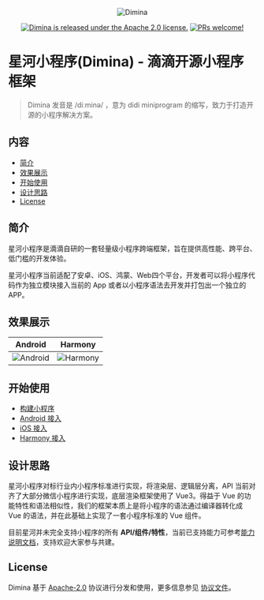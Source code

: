 <div align="center">

![Dimina](https://s3-gz01.didistatic.com/packages-mait/img/yeGw4QBcQP1745495172856.png)

[![Dimina is released under the Apache 2.0 license.](https://img.shields.io/badge/license-Apache%202.0-blue)](https://github.com/didi/dimina/blob/HEAD/LICENSE)
[![PRs welcome!](https://img.shields.io/badge/PRs-welcome-brightgreen.svg)](https://github.com/didi/dimina/blob/HEAD/CONTRIBUTING.md)

</div>

# 星河小程序(Dimina) - 滴滴开源小程序框架

> Dimina 发音是 /diːminə/ ，意为 didi miniprogram 的缩写，致力于打造开源的小程序解决方案。

## 内容

- [简介](#简介)
- [效果展示](#效果展示)
- [开始使用](#开始使用)
- [设计思路](#设计思路)
- [License](#license)

## 简介

星河小程序是滴滴自研的一套轻量级小程序跨端框架，旨在提供高性能、跨平台、低门槛的开发体验。

星河小程序当前适配了安卓、iOS、鸿蒙、Web四个平台，开发者可以将小程序代码作为独立模块接入当前的 App 或者以小程序语法去开发并打包出一个独立的 APP。

## 效果展示

| Android | Harmony |
| ---- | ---- |
| ![Android](https://s3-gz01.didistatic.com/packages-mait/img/4UXIfwMOuJ1745485525250.jpg) | ![Harmony](https://s3-gz01.didistatic.com/packages-mait/img/9UeGKg9qdV1745485235803.jpg) |

## 开始使用

- [构建小程序](./fe/README.md)
- [Android 接入](./android/README.md)
- [iOS 接入](./iOS/README.md)
- [Harmony 接入](./harmony/README.md)

## 设计思路

星河小程序对标行业内小程序标准进行实现，将渲染层、逻辑层分离，API 当前对齐了大部分微信小程序进行实现，底层渲染框架使用了 Vue3。得益于 Vue 的功能特性和语法相似性，我们的框架本质上是将小程序的语法通过编译器转化成 Vue 的语法，并在此基础上实现了一套小程序标准的 Vue 组件。

目前星河并未完全支持小程序的所有 **API/组件/特性**，当前已支持能力可参考[能力说明文档](./docs/README.md)，支持欢迎大家参与共建。

## License

Dimina 基于 [Apache-2.0](https://opensource.org/license/apache-2-0) 协议进行分发和使用，更多信息参见 [协议文件](LICENSE)。
